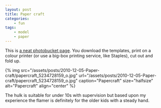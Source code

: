```yaml
---
layout: post
title: Paper craft
categories:
    - fun
tags:
    - model
    - paper
---
```


This is [a neat photobucket page](http://s189.photobucket.com/albums/z291/trogdoriangrey/papercraft/?start=all). You download the templates, print on a colour printer (or use a big-box printing service, like Staples), cut out and fold up.

{% img src="/assets/posts/2010-12-05-Paper-craft/papercraft_5234728159_o.jpg" url="/assets/posts/2010-12-05-Paper-craft/papercraft_5234728159_o.jpg" caption="Papercraft" size="halfsize" alt="Papercraft" align="center" %}

The hulk is suitable for under 10s with supervision but based upon my experience the flamer is definitely for the older kids with a steady hand.